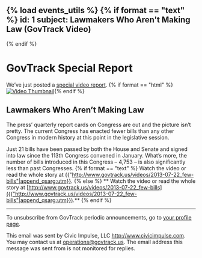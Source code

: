 {% load events_utils %}
{% if format == "text" %}
id: 1
subject: Lawmakers Who Aren't Making Law (GovTrack Video)
----------
{% endif %}

GovTrack Special Report
=======================

We’ve just posted a [special video report]({{"http://www.govtrack.us/videos/2013-07-22_few-bills"|append_qsarg:utm}}).
{% if format == "html" %}
[![Video Thumbnail](http://img.youtube.com/vi/wKGY-Z5_mHc/mqdefault.jpg "Title")](http://www.govtrack.us/videos/2013-07-22_few-bills?{{utm}}){% endif %}

Lawmakers Who Aren’t Making Law
--------------------------------

The press’ quarterly report cards on Congress are out and the picture isn’t pretty. The current Congress has enacted fewer bills than any other Congress in modern history at this point in the legislative session.

Just 21 bills have been passed by both the House and Senate and signed into law since the 113th Congress convened in January. What’s more, the number of bills introduced in this Congress – 4,753 – is also significantly less than past Congresses.
{% if format == "text" %}
Watch the video or read the whole story at 
{{"http://www.govtrack.us/videos/2013-07-22_few-bills"|append_qsarg:utm}}.
{% else %}
** Watch the video or read the whole story at [http://www.govtrack.us/videos/2013-07-22_few-bills]({{"http://www.govtrack.us/videos/2013-07-22_few-bills"|append_qsarg:utm}}).**
{% endif %}

---------------------------------------

To unsubscribe from GovTrack periodic announcements, go to [your profile page]({{"http://www.govtrack.us/accounts/profile"|append_qsarg:utm}}).

This email was sent by Civic Impulse, LLC <http://www.civicimpulse.com>. You may contact us at operations@govtrack.us. The email address this message was sent from is not monitored for replies.


